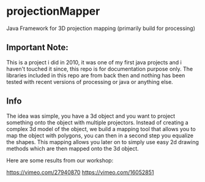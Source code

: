 # projectionMapper
Java Framework for 3D projection mapping (primarily build for processing)

## Important Note:
This is a project i did in 2010, it was one of my first java projects and i haven't touched it since, this repo is for documentation purpose only. The libraries included in this repo are from back then and nothing has been tested with recent versions of processing or java or anything else.

## Info
The idea was simple, you have a 3d object and you want to project something onto the object with multiple projectors. Instead of creating a complex 3d model of the object, we build a mapping tool that allows you to map the object with polygons, you can then in a second step you equalize the shapes. This mapping allows you later on to simply use easy 2d drawing methods which are then mapped onto the 3d object.

Here are some results from our workshop:

https://vimeo.com/27940870
https://vimeo.com/16052851
